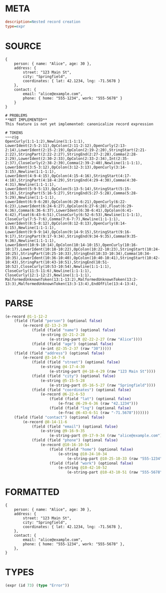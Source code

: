 # META
~~~ini
description=Nested record creation
type=expr
~~~
# SOURCE
~~~roc
{
    person: { name: "Alice", age: 30 },
    address: { 
        street: "123 Main St", 
        city: "Springfield", 
        coordinates: { lat: 42.1234, lng: -71.5678 }
    },
    contact: {
        email: "alice@example.com",
        phone: { home: "555-1234", work: "555-5678" }
    }
}
~~~
~~~
# PROBLEMS
**NOT IMPLEMENTED**
This feature is not yet implemented: canonicalize record expression

# TOKENS
~~~zig
OpenCurly(1:1-1:2),Newline(1:1-1:1),
LowerIdent(2:5-2:11),OpColon(2:11-2:12),OpenCurly(2:13-2:14),LowerIdent(2:15-2:19),OpColon(2:19-2:20),StringStart(2:21-2:22),StringPart(2:22-2:27),StringEnd(2:27-2:28),Comma(2:28-2:29),LowerIdent(2:30-2:33),OpColon(2:33-2:34),Int(2:35-2:37),CloseCurly(2:38-2:39),Comma(2:39-2:40),Newline(1:1-1:1),
LowerIdent(3:5-3:12),OpColon(3:12-3:13),OpenCurly(3:14-3:15),Newline(1:1-1:1),
LowerIdent(4:9-4:15),OpColon(4:15-4:16),StringStart(4:17-4:18),StringPart(4:18-4:29),StringEnd(4:29-4:30),Comma(4:30-4:31),Newline(1:1-1:1),
LowerIdent(5:9-5:13),OpColon(5:13-5:14),StringStart(5:15-5:16),StringPart(5:16-5:27),StringEnd(5:27-5:28),Comma(5:28-5:29),Newline(1:1-1:1),
LowerIdent(6:9-6:20),OpColon(6:20-6:21),OpenCurly(6:22-6:23),LowerIdent(6:24-6:27),OpColon(6:27-6:28),Float(6:29-6:36),Comma(6:36-6:37),LowerIdent(6:38-6:41),OpColon(6:41-6:42),Float(6:43-6:51),CloseCurly(6:52-6:53),Newline(1:1-1:1),
CloseCurly(7:5-7:6),Comma(7:6-7:7),Newline(1:1-1:1),
LowerIdent(8:5-8:12),OpColon(8:12-8:13),OpenCurly(8:14-8:15),Newline(1:1-1:1),
LowerIdent(9:9-9:14),OpColon(9:14-9:15),StringStart(9:16-9:17),StringPart(9:17-9:34),StringEnd(9:34-9:35),Comma(9:35-9:36),Newline(1:1-1:1),
LowerIdent(10:9-10:14),OpColon(10:14-10:15),OpenCurly(10:16-10:17),LowerIdent(10:18-10:22),OpColon(10:22-10:23),StringStart(10:24-10:25),StringPart(10:25-10:33),StringEnd(10:33-10:34),Comma(10:34-10:35),LowerIdent(10:36-10:40),OpColon(10:40-10:41),StringStart(10:42-10:43),StringPart(10:43-10:51),StringEnd(10:51-10:52),CloseCurly(10:53-10:54),Newline(1:1-1:1),
CloseCurly(11:5-11:6),Newline(1:1-1:1),
CloseCurly(12:1-12:2),Newline(1:1-1:1),
MalformedUnknownToken(13:1-13:2),MalformedUnknownToken(13:2-13:3),MalformedUnknownToken(13:3-13:4),EndOfFile(13:4-13:4),
~~~
# PARSE
~~~clojure
(e-record @1-1-12-2
	(field (field "person") (optional false)
		(e-record @2-13-2-39
			(field (field "name") (optional false)
				(e-string @2-21-2-28
					(e-string-part @2-22-2-27 (raw "Alice"))))
			(field (field "age") (optional false)
				(e-int @2-35-2-37 (raw "30")))))
	(field (field "address") (optional false)
		(e-record @3-14-7-6
			(field (field "street") (optional false)
				(e-string @4-17-4-30
					(e-string-part @4-18-4-29 (raw "123 Main St"))))
			(field (field "city") (optional false)
				(e-string @5-15-5-28
					(e-string-part @5-16-5-27 (raw "Springfield"))))
			(field (field "coordinates") (optional false)
				(e-record @6-22-6-53
					(field (field "lat") (optional false)
						(e-frac @6-29-6-36 (raw "42.1234")))
					(field (field "lng") (optional false)
						(e-frac @6-43-6-51 (raw "-71.5678")))))))
	(field (field "contact") (optional false)
		(e-record @8-14-11-6
			(field (field "email") (optional false)
				(e-string @9-16-9-35
					(e-string-part @9-17-9-34 (raw "alice@example.com"))))
			(field (field "phone") (optional false)
				(e-record @10-16-10-54
					(field (field "home") (optional false)
						(e-string @10-24-10-34
							(e-string-part @10-25-10-33 (raw "555-1234"))))
					(field (field "work") (optional false)
						(e-string @10-42-10-52
							(e-string-part @10-43-10-51 (raw "555-5678")))))))))
~~~
# FORMATTED
~~~roc
{
	person: { name: "Alice", age: 30 },
	address: {
		street: "123 Main St",
		city: "Springfield",
		coordinates: { lat: 42.1234, lng: -71.5678 },
	},
	contact: {
		email: "alice@example.com",
		phone: { home: "555-1234", work: "555-5678" },
	},
}
~~~
# TYPES
~~~clojure
(expr (id 73) (type "Error"))
~~~